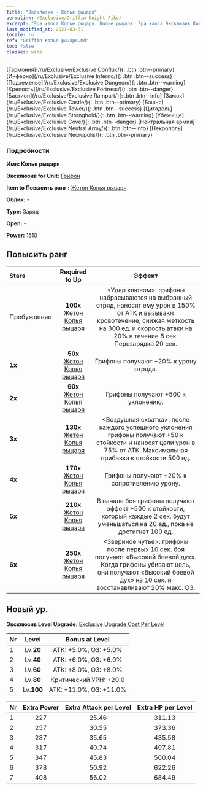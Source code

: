 ```yaml
---
title: "Эксклюзив - Копье рыцаря"
permalink: /Exclusive/Griffin Knight Pike/
excerpt: "Эра хаоса Копье рыцаря. Копье рыцаря. Эра хаоса Эксклюзив Копье рыцаря. Грифон Эксклюзив."
last_modified_at: 2021-03-31
locale: ru
ref: "Griffin Копье рыцаря.md"
toc: false
classes: wide
---
```

 [Гармония](/ru/Exclusive/Exclusive Conflux/){: .btn .btn--primary} [Инферно](/ru/Exclusive/Exclusive Inferno/){: .btn .btn--success} [Подземелье](/ru/Exclusive/Exclusive Dungeon/){: .btn .btn--warning} [Крепость](/ru/Exclusive/Exclusive Fortress/){: .btn .btn--danger} [Бастион](/ru/Exclusive/Exclusive Rampart/){: .btn .btn--info} [Замок](/ru/Exclusive/Exclusive Castle/){: .btn .btn--primary} [Башня](/ru/Exclusive/Exclusive Tower/){: .btn .btn--success} [Цитадель](/ru/Exclusive/Exclusive Stronghold/){: .btn .btn--warning} [Убежище](/ru/Exclusive/Exclusive Cove/){: .btn .btn--danger} [Нейтральная армия](/ru/Exclusive/Exclusive Neutral Army/){: .btn .btn--info} [Некрополь](/ru/Exclusive/Exclusive Necropolis/){: .btn .btn--primary} 

### Подробности
 **Имя: Копье рыцаря** 

 **Эксклюзив for Unit:** [Грифон](/ru/units/Griffin/) 

 **Item to Повысить ранг :** [Жетон Копья рыцаря](/ru/Items/con_916/)

 **Облик:** -

 **Type:** Заряд

 **Open:** -

 **Power:** 1510

## Повысить ранг 

  |     Stars    |  Required to Up | Эффект |
  |:-------------|:---------------:|:---------------:|
  |  Пробуждение  | **100x** [Жетон Копья рыцаря](/ru/Items/con_916/) | <Удар клювом>: грифоны набрасываются на выбранный отряд, наносят ему урон в 150% от АТК и вызывают кровотечение, снижая меткость на 300 ед. и скорость атаки на 20% в течение 8 сек. Перезарядка 20 сек. |
  | **1x** <i class="fas fa-star"/> | **50x** [Жетон Копья рыцаря](/ru/Items/con_916/) | Грифоны получают +20% к урону отряда. |
  | **2x** <i class="fas fa-star"/> | **90x** [Жетон Копья рыцаря](/ru/Items/con_916/) | Грифоны получают +500 к уклонению. |
  | **3x** <i class="fas fa-star"/> | **130x** [Жетон Копья рыцаря](/ru/Items/con_916/) | <Воздушная схватка>: после каждого успешного уклонения грифоны получают +50 к стойкости и наносят цели урон в 75% от АТК. Максимальная прибавка к стойкости 500 ед. |
  | **4x** <i class="fas fa-star"/> | **170x** [Жетон Копья рыцаря](/ru/Items/con_916/) | Грифоны получают +20% к сопротивлению урону. |
  | **5x** <i class="fas fa-star"/> | **210x** [Жетон Копья рыцаря](/ru/Items/con_916/) | В начале боя грифоны получают эффект +500 к стойкости, который каждые 2 сек. будут уменьшаться на 20 ед., пока не достигнет 100 ед. |
  | **6x** <i class="fas fa-star"/> | **250x** [Жетон Копья рыцаря](/ru/Items/con_916/) | <Звериное чутье>: грифоны после первых 10 сек. боя получают «Высокий боевой дух». Когда грифоны убивают цель, они получают «Высокий боевой дух» на 10 сек. и восстанавливают 20% макс. ОЗ. |


## Новый ур.
 **Эксклюзив Level Upgrade:** [Exclusive Upgrade Cost Per Level](/Exclusive/ExclusiveUpgradeCostPerLevel/)

  |  Nr  |   Level  | Bonus at Level |
  |:-----|:--------:|:--------------:|
  | 1 | Lv.**20** | АТК: +5.0%, ОЗ: +5.0% |
  | 2 | Lv.**40** | АТК: +6.0%, ОЗ: +6.0% |
  | 3 | Lv.**60** | АТК: +8.0%, ОЗ: +8.0% |
  | 4 | Lv.**80** | Критический УРН: +20.0 |
  | 5 | Lv.**100** | АТК: +11.0%, ОЗ: +11.0% |


  |  Nr  |  Extra Power | Extra Attack per Level | Extra HP per Level |
  |:-----|:--------:|:--------:|:--------:|
  | 1 | 227 | 25.46 | 311.13 |
  | 2 | 257 | 30.55 | 373.36 |
  | 3 | 287 | 35.65 | 435.58 |
  | 4 | 317 | 40.74 | 497.81 |
  | 5 | 347 | 45.83 | 560.04 |
  | 6 | 378 | 50.92 | 622.26 |
  | 7 | 408 | 56.02 | 684.49 |


